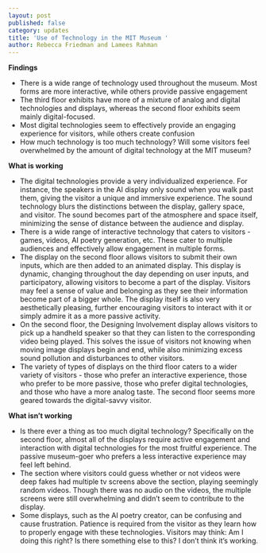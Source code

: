 ```yaml
---
layout: post
published: false
category: updates
title: 'Use of Technology in the MIT Museum '
author: Rebecca Friedman and Lamees Rahman
---
```


**Findings**
- There is a wide range of technology used throughout the museum. Most forms are more interactive, while others provide passive engagement 
- The third floor exhibits have more of a mixture of analog and digital technologies and displays, whereas the second floor exhibits seem mainly digital-focused. 
- Most digital technologies seem to effectively provide an engaging experience for visitors, while others create confusion 
- How much technology is too much technology? Will some visitors feel overwhelmed by the amount of digital technology at the MIT museum? 

**What is working**
- The digital technologies provide a very individualized experience. For instance, the speakers in the AI display only sound when you walk past them, giving the visitor a unique and immersive experience. The sound technology blurs the distinctions between the display, gallery space, and visitor. The sound becomes part of the atmosphere and space itself, minimizing the sense of distance between the audience and display. 
- There is a wide range of interactive technology that caters to visitors - games, videos, AI poetry generation, etc. These cater to multiple audiences and effectively allow engagement in multiple forms.  
- The display on the second floor allows visitors to submit their own inputs, which are then added to an animated display. This display is dynamic, changing throughout the day depending on user inputs, and participatory, allowing visitors to become a part of the display.  Visitors may feel a sense of value and belonging as they see their information become part of a bigger whole. The display itself is also very aesthetically pleasing, further encouraging visitors to interact with it or simply admire it as a more passive activity. 
- On the second floor, the Designing Involvement display allows visitors to pick up a handheld speaker so that they can listen to the corresponding video being played. This solves the issue of visitors not knowing when moving image displays begin and end, while also minimizing excess sound pollution and disturbances to other visitors. 
- The variety of types of displays on the third floor caters to a wider variety of visitors - those who prefer an interactive experience, those who prefer to be more passive, those who prefer digital technologies, and those who have a more analog taste. The second floor seems more geared towards the digital-savvy visitor. 

**What isn’t working**
- Is there ever a thing as too much digital technology? Specifically on the second floor, almost all of the displays require active engagement and interaction with digital technologies for the most fruitful experience. The passive museum-goer who prefers a less interactive experience may feel left behind. 
- The section where visitors could guess whether or not videos were deep fakes had multiple tv screens above the section, playing seemingly random videos. Though there was no audio on the videos, the multiple screens were still overwhelming and didn’t seem to contribute to the display. 
- Some displays, such as the AI poetry creator, can be confusing and cause frustration. Patience is required from the visitor as they learn how to properly engage with these technologies. Visitors may think: Am I doing this right? Is there something else to this? I don’t think it’s working.
